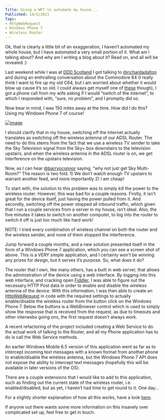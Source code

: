```yaml
---
Title: Using a WP7 to automate my house...
Published: 14/5/2011
Tags:
- HttpWebRequest
- Windows Phone 7
- Wireless Router
---
```


Ok, that is clearly a little bit of an exaggeration, I haven’t automated my whole house, but I have automated a very small portion of it. What am I talking about? And why am I writing a blog about it? Read on, and all will be revealed :)

Last weekend while I was at [DDD Scotland](http://www.gep13.co.uk/blog/a-review-of-dddscot-by-a-dddscot-virgin) I got talking to [@richardadalton](http://twitter.com/#!/richardadalton) and during an enthralling conversation about the Commodore 64 (I really think I want to fire up my old C64, but I am worried about whether it would blow up cause it’s so old. I could always get myself one of [these](http://www.commodoreusa.net/CUSA_C64.aspx) though), I got a phone call from my wife asking if I would “switch of the internet”, to which I responded with, “sure, no problem”, and I promptly did so.

Now bear in mind, I was 150 miles away at the time. How did I do this? Using my Windows Phone 7 of course!

[![image](http://www.gep13.co.uk/blog/wp-content/uploads/2011/05/image_thumb3.png)](http://www.gep13.co.uk/blog/wp-content/uploads/2011/05/image3.png)

I should clarify that in my house, switching off the internet actually translates as switching off the wireless antenna of our ADSL Router. The need to do this stems from the fact that we use a wireless TV sender to take the Sky Television signal from the Sky+ box downstairs to the television upstairs, and when the wireless antenna in the ADSL router is on, we get interference on the upstairs television.

Now, as I can hear [@barryoconnor](http://twitter.com/#!/barryoconnor) saying, “why not just get Sky Multi-Room?” The reason is two fold. 1) We don’t watch enough TV upstairs to warrant another feed, and more importantly 2) I am cheap!

To start with, the solution to this problem was to simply kill the power to the wireless router. However, this was bad for a couple reasons. Firstly, it isn’t great for the device itself, just having the power pulled from it. And secondly, switching off the power stopped all inbound traffic, which given that I run a couple services from a server in my house, isn’t ideal. Also, the five minutes it takes to switch on another computer, to log into the router to switch it off is just too much like hard work!

NOTE: I tried every combination of wireless channel on both the router and the wireless sender, and none of them stopped the interference.

Jump forward a couple months, and a new solution presented itself in the form of a Windows Phone 7 application, which you can see a screen shot of above. This is a VERY simple application, and I certainly won’t be winning any prizes for design, but it serves it’s purpose. So, what does it do?

The router that I own, like many others, has a built in web server, that allows the administration of the device using a web interface. By logging into this web interface, and cracking open [Fiddler](http://www.fiddler2.com/fiddler2/), I was able to figure out the necessary HTTP Post data in order to enable and disable the wireless antenna of the device. With this information, I was then able to create an [HttpWebRequest](http://msdn.microsoft.com/en-us/library/system.net.httpwebrequest.aspx) in code with the required settings to actually enable/disable the wireless router from the button click on the Windows Phone 7. Below the buttons is a WebBrowser control which is used to simply show the response that is received from the request, as due to timeouts and other interwebs going ons, the first request doesn’t always work.

A recent refactoring of the project included creating a Web Service to do the actual work of talking to the Router, and all my Phone application has to do is call the Web Service methods.

An earlier Windows Mobile 6.5 version of this application went as far as to intercept incoming text messages with a known format from another phone to enable/disable the wireless antenna, but the Windows Phone 7 API does not expose the ability to intercept text messages (hopefully this will be available in later versions of the OS).

There are a couple extensions that I would like to add to this application, such as finding out the current state of the wireless router, i.e. enabled/disabled, but as yet, I haven’t had time to get round to it. One day...

For a slightly shorter explanation of how all this works, have a look [here](http://www.tweetdeck.com/twitter/richardadalton/~PAHAI).

If anyone out there wants some more information on this insanely over complicated set up, feel free to get in touch.
